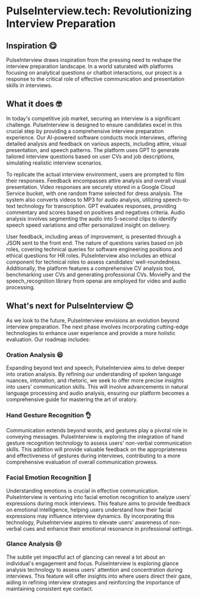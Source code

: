 
# PulseInterview.tech: Revolutionizing Interview Preparation

## Inspiration 😋

PulseInterview draws inspiration from the pressing need to reshape the interview preparation landscape. In a world saturated with platforms focusing on analytical questions or chatbot interactions, our project is a response to the critical role of effective communication and presentation skills in interviews.

## What it does 🤓

In today's competitive job market, securing an interview is a significant challenge. PulseInterview is designed to ensure candidates excel in this crucial step by providing a comprehensive interview preparation experience. Our AI-powered software conducts mock interviews, offering detailed analysis and feedback on various aspects, including attire, visual presentation, and speech patterns. The platform uses GPT to generate tailored interview questions based on user CVs and job descriptions, simulating realistic interview scenarios.

To replicate the actual interview environment, users are prompted to film their responses. Feedback encompasses attire analysis and overall visual presentation. Video responses are securely stored in a Google Cloud Service bucket, with one random frame selected for dress analysis. The system also converts videos to MP3 for audio analysis, utilizing speech-to-text technology for transcription. GPT evaluates responses, providing commentary and scores based on positives and negatives criteria. Audio analysis involves segmenting the audio into 5-second clips to identify speech speed variations and offer personalized insight on delivery.

User feedback, including areas of improvement, is presented through a JSON sent to the front end. The nature of questions varies based on job roles, covering technical queries for software engineering positions and ethical questions for HR roles. PulseInterview also includes an ethical component for technical roles to assess candidates' well-roundedness. Additionally, the platform features a comprehensive CV analysis tool, benchmarking user CVs and generating professional CVs. MoviePy and the speech_recognition library from openai are employed for video and audio processing.

## What's next for PulseInterview 😊

As we look to the future, PulseInterview envisions an evolution beyond interview preparation. The next phase involves incorporating cutting-edge technologies to enhance user experience and provide a more holistic evaluation. Our roadmap includes:

### Oration Analysis 😆

Expanding beyond text and speech, PulseInterview aims to delve deeper into oration analysis. By refining our understanding of spoken language nuances, intonation, and rhetoric, we seek to offer more precise insights into users' communication skills. This will involve advancements in natural language processing and audio analysis, ensuring our platform becomes a comprehensive guide for mastering the art of oratory.

### Hand Gesture Recognition 👌

Communication extends beyond words, and gestures play a pivotal role in conveying messages. PulseInterview is exploring the integration of hand gesture recognition technology to assess users' non-verbal communication skills. This addition will provide valuable feedback on the appropriateness and effectiveness of gestures during interviews, contributing to a more comprehensive evaluation of overall communication prowess.

### Facial Emotion Recognition 🤡

Understanding emotions is crucial in effective communication. PulseInterview is venturing into facial emotion recognition to analyze users' expressions during mock interviews. This feature aims to provide feedback on emotional intelligence, helping users understand how their facial expressions may influence interview dynamics. By incorporating this technology, PulseInterview aspires to elevate users' awareness of non-verbal cues and enhance their emotional resonance in professional settings.

### Glance Analysis 😒

The subtle yet impactful act of glancing can reveal a lot about an individual's engagement and focus. PulseInterview is exploring glance analysis technology to assess users' attention and concentration during interviews. This feature will offer insights into where users direct their gaze, aiding in refining interview strategies and reinforcing the importance of maintaining consistent eye contact.
